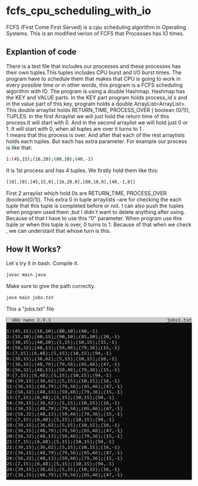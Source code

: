 # fcfs_cpu_scheduling_with_io
FCFS (First Come First Served) is a cpu scheduling algorithm in Operating Systems. This is an modified verion of FCFS that Processes has IO times.

## Explantion of code

There is a text file that includes our processes and these processes has their own tuples.This tuples includes CPU burst and I/O burst times. The program have to schedule them that makes that CPU is going to work in every possible time or in other words, this program is a FCFS scheduling algorithm with IO.
The program is using a double Hashmap. Hashmap has the KEY and VALUE parts. In the KEY part program holds process_id`s and in the value part of this key, program holds a double ArrayList<ArrayList<Integer>>. This double arraylist holds RETURN_TIME, PROCESS_OVER ( boolean (0/1)), TUPLES.
In the first Arraylist we will just hold the return time of this process.It will start with 0. And in the second arraylist we will hold just 0 or 1. It will start with 0, when all tuples are over it turns to 1 .   
1 means that this process is over. And after that each of the rest arraylists holds each tuples. But each has extra parameter. For example our process is like that: 

```bash
1:(45,15);(16,20);(80,10);(40,-1)
```

It is 1st process and has 4 tuples. We firstly hold them like this:

```bash
[[0],[0],[45,15,0],[16,20,0],[80,10,0],[40,-1,0]]
```
First 2 arraylist which hold 0s are RETURN_TIME, PROCESS_OVER (boolean(0/1)).  This extra 0 in tuple arraylists –are for checking the each tuple that this tuple is completed before or not. I can also push the tuples when program used them ,but I didn`t want to delete anything after using. Because of that I have to use this “0” parameter. When program use this tuple or when this tuple is over, 0 turns to 1. Because of that when we check , we can understant that whose turn is this.


## How It Works?

Let`s try it in bash.
Compile it.
```bash
javac main.java
```
Make sure to give the path correctly.
```bash
java main jobs.txt
```
This a "jobs.txt" file

![](images/jobs.png)










